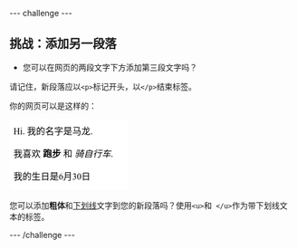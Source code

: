 \--- challenge \---

## 挑战：添加另一段落

- 您可以在网页的两段文字下方添加第三段文字吗？

请记住，新段落应以`<p>`标记开头，以`</p>`结束标签。

你的网页可以是这样的：

![screenshot](images/birthday-paragraph.png)

您可以添加**粗体**和<u>下划线</u>文字到您的新段落吗？使用`<u>`和` </u>`作为带下划线文本的标签。

\--- /challenge \---